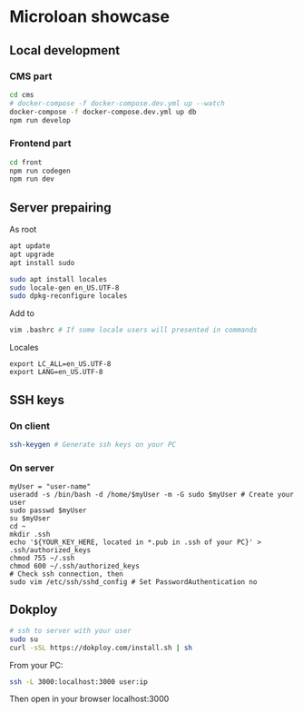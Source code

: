# Microloan showcase

## Local development

### CMS part
```bash
cd cms
# docker-compose -f docker-compose.dev.yml up --watch
docker-compose -f docker-compose.dev.yml up db
npm run develop
```

### Frontend part
```bash
cd front
npm run codegen
npm run dev
```

## Server prepairing

As root
```bash
apt update
apt upgrade
apt install sudo

sudo apt install locales
sudo locale-gen en_US.UTF-8
sudo dpkg-reconfigure locales
```

Add to
```bash
vim .bashrc # If some locale users will presented in commands
```
Locales
```
export LC_ALL=en_US.UTF-8
export LANG=en_US.UTF-8
```

## SSH keys

### On client

```bash
ssh-keygen # Generate ssh keys on your PC
```

### On server

```
myUser = "user-name"
useradd -s /bin/bash -d /home/$myUser -m -G sudo $myUser # Create your user
sudo passwd $myUser
su $myUser
cd ~
mkdir .ssh
echo '${YOUR_KEY_HERE, located in *.pub in .ssh of your PC}' > .ssh/authorized_keys
chmod 755 ~/.ssh
chmod 600 ~/.ssh/authorized_keys
# Check ssh connection, then
sudo vim /etc/ssh/sshd_config # Set PasswordAuthentication no
```

## Dokploy

```bash
# ssh to server with your user
sudo su
curl -sSL https://dokploy.com/install.sh | sh
```

From your PC:
```bash
ssh -L 3000:localhost:3000 user:ip
```

Then open in your browser localhost:3000

